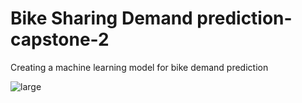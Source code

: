 # Bike Sharing Demand prediction-capstone-2
Creating a machine learning model for bike demand prediction

![large](https://user-images.githubusercontent.com/63629019/179600364-0dac602c-f570-4411-b567-dca16bb19d77.jpg)
